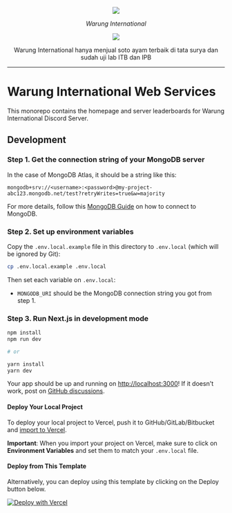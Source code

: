 <p align="center">
  <a aria-label="warung international logo" href="https://warunginternational.eu.org">
    <img src="https://user-images.githubusercontent.com/27568445/167063748-4cf22a8e-0844-4d7e-8554-7166baa2957e.png"/>
  </a>
</p>

<p align="center">
  <em>Warung International</em>
</p>

<p align="center">
  <a href="https://warunginternational.eu.org">
    <img src="https://img.shields.io/discord/922523614828433419?label=Discord&color=5865F2" />
  </a>
  <br />
</p>

<p align="center">
  Warung International hanya menjual soto ayam terbaik di tata surya dan sudah uji lab ITB dan IPB
</p>

<hr>

# Warung International Web Services

This monorepo contains the homepage and server leaderboards for Warung International Discord Server.

## Development

### Step 1. Get the connection string of your MongoDB server

In the case of MongoDB Atlas, it should be a string like this:

```
mongodb+srv://<username>:<password>@my-project-abc123.mongodb.net/test?retryWrites=true&w=majority
```

For more details, follow this [MongoDB Guide](https://docs.mongodb.com/guides/server/drivers/) on how to connect to MongoDB.

### Step 2. Set up environment variables

Copy the `.env.local.example` file in this directory to `.env.local` (which will be ignored by Git):

```bash
cp .env.local.example .env.local
```

Then set each variable on `.env.local`:

- `MONGODB_URI` should be the MongoDB connection string you got from step 1.

### Step 3. Run Next.js in development mode

```bash
npm install
npm run dev

# or

yarn install
yarn dev
```

Your app should be up and running on [http://localhost:3000](http://localhost:3000)! If it doesn't work, post on [GitHub discussions](https://github.com/vercel/next.js/discussions).

#### Deploy Your Local Project

To deploy your local project to Vercel, push it to GitHub/GitLab/Bitbucket and [import to Vercel](https://vercel.com/import/git?utm_source=github&utm_medium=readme).

**Important**: When you import your project on Vercel, make sure to click on **Environment Variables** and set them to match your `.env.local` file.

#### Deploy from This Template

Alternatively, you can deploy using this template by clicking on the Deploy button below.

[![Deploy with Vercel](https://vercel.com/button)](https://vercel.com/new/git/external?repository-url=https://github.com/warung-international/web/tree/master&project-name=discord-leaderboard&repository-name=discord-leaderboard&env=MONGODB_URI&envDescription=Required%20to%20connect%20the%20app%20with%20MongoDB&envLink=https://github.com/warung-international/web/tree/master%23step-2-set-up-environment-variables)